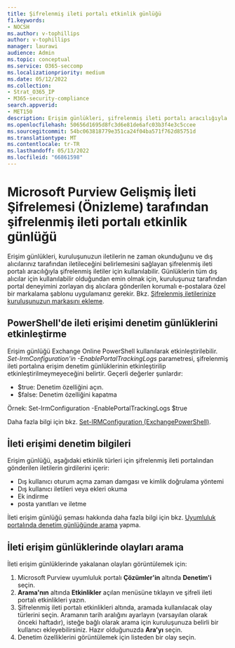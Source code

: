 ```yaml
---
title: Şifrelenmiş ileti portalı etkinlik günlüğü
f1.keywords:
- NOCSH
ms.author: v-tophillips
author: v-tophillips
manager: laurawi
audience: Admin
ms.topic: conceptual
ms.service: O365-seccomp
ms.localizationpriority: medium
ms.date: 05/12/2022
ms.collection:
- Strat_O365_IP
- M365-security-compliance
search.appverid:
- MET150
description: Erişim günlükleri, şifrelenmiş ileti portalı aracılığıyla alınan şifrelenmiş iletiler için kullanılabilir.
ms.openlocfilehash: 50656d1695d8fc3d6e81de6afc03b3f4e3c5ccee
ms.sourcegitcommit: 54bc063818779e351ca24f04ba571f762d85751d
ms.translationtype: MT
ms.contentlocale: tr-TR
ms.lasthandoff: 05/13/2022
ms.locfileid: "66861598"
---
```

# <a name="encrypted-message-portal-activity-log-by-microsoft-purview-advanced-message-encryption-preview"></a>Microsoft Purview Gelişmiş İleti Şifrelemesi (Önizleme) tarafından şifrelenmiş ileti portalı etkinlik günlüğü

Erişim günlükleri, kuruluşunuzun iletilerin ne zaman okunduğunu ve dış alıcılarınız tarafından iletileceğini belirlemesini sağlayan şifrelenmiş ileti portalı aracılığıyla şifrelenmiş iletiler için kullanılabilir. Günlüklerin tüm dış alıcılar için kullanılabilir olduğundan emin olmak için, kuruluşunuz tarafından portal deneyimini zorlayan dış alıcılara gönderilen korumalı e-postalara özel bir markalama şablonu uygulamanız gerekir. Bkz. [Şifrelenmiş iletilerinize kuruluşunuzun markasını ekleme](add-your-organization-brand-to-encrypted-messages.md).

## <a name="enabling-message-access-audit-logs-in-powershell"></a>PowerShell'de ileti erişimi denetim günlüklerini etkinleştirme

Erişim günlüğü Exchange Online PowerShell kullanılarak etkinleştirilebilir. *Set-IrmConfiguration'in -EnablePortalTrackingLogs* parametresi, şifrelenmiş ileti portalına erişim denetim günlüklerinin etkinleştirilip etkinleştirilmeymeyeceğini belirtir. Geçerli değerler şunlardır:

- $true: Denetim özelliğini açın.
- $false: Denetim özelliğini kapatma

Örnek: Set-IrmConfiguration -EnablePortalTrackingLogs $true

Daha fazla bilgi için bkz. [Set-IRMConfiguration (ExchangePowerShell)](/powershell/module/exchange/set-irmconfiguration).

## <a name="message-access-audit-information"></a>İleti erişimi denetim bilgileri

Erişim günlüğü, aşağıdaki etkinlik türleri için şifrelenmiş ileti portalından gönderilen iletilerin girdilerini içerir:

- Dış kullanıcı oturum açma zaman damgası ve kimlik doğrulama yöntemi
- Dış kullanıcı iletileri veya ekleri okuma
- Ek indirme
- posta yanıtları ve iletme

İleti erişim günlüğü şeması hakkında daha fazla bilgi için bkz. [Uyumluluk portalında denetim günlüğünde arama](search-the-audit-log-in-security-and-compliance.md#encrypted-message-portal-activities) yapma.

## <a name="search-for-events-in-the-message-access-logs"></a>İleti erişim günlüklerinde olayları arama

İleti erişim günlüklerinde yakalanan olayları görüntülemek için:

1. Microsoft Purview uyumluluk portalı **Çözümler'in** altında **Denetim'i** seçin.
1. **Arama'nın** altında **Etkinlikler** açılan menüsüne tıklayın ve şifreli ileti portalı etkinlikleri yazın.
1. Şifrelenmiş ileti portalı etkinlikleri altında, aramada kullanılacak olay türlerini seçin. Aramanın tarih aralığını ayarlayın (varsayılan olarak önceki haftadır), isteğe bağlı olarak arama için kuruluşunuza belirli bir kullanıcı ekleyebilirsiniz. Hazır olduğunuzda **Ara'yı** seçin.
1. Denetim özelliklerini görüntülemek için listeden bir olay seçin.
